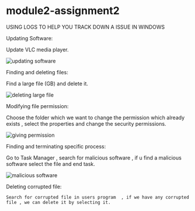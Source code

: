 # module2-assignment2

USING LOGS TO HELP YOU TRACK DOWN A ISSUE IN WINDOWS

Updating Software:

   Update VLC media player.
   
   ![updating software](https://user-images.githubusercontent.com/83501404/119148389-0fd74d00-ba6a-11eb-9551-cdc13a825481.png)

Finding and deleting files:
 
   Find a large file (GB) and delete it.
   
   ![deleting large file](https://user-images.githubusercontent.com/83501404/119148744-6d6b9980-ba6a-11eb-9d07-f0a6169681af.png)

Modifying file permission:
  
   Choose the folder which we want to change the permission which already exists , select the properties and change the security permissions.
   
   ![giving permission](https://user-images.githubusercontent.com/83501404/119149319-0995a080-ba6b-11eb-9a3f-8e51b29b9b1b.png)
   
Finding and terminating specific process:

   Go to Task Manager , search for malicious software , if u find a malicious software select the file and end task.
   
   ![malicious software](https://user-images.githubusercontent.com/83501404/119149879-8cb6f680-ba6b-11eb-8c95-5009f9091ae4.png)
   
 Deleting corrupted file:
    
    Search for corrupted file in users program  , if we have any corrupted file , we can delete it by selecting it.

   
   
   
   
